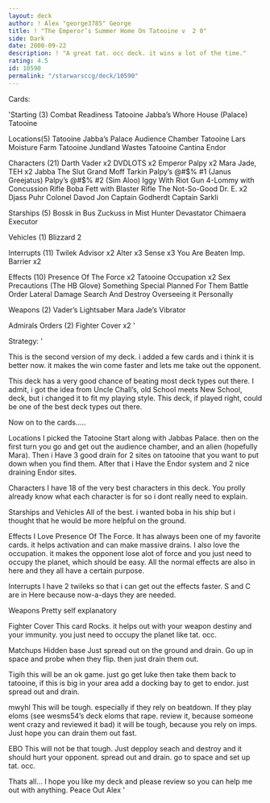 ```yaml
---
layout: deck
author: ! Alex "george3785" George
title: ! "The Emperor’s Summer Home On Tatooine v  2 0"
side: Dark
date: 2000-09-22
description: ! "A great tat. occ deck. it wins a lot of the time."
rating: 4.5
id: 10590
permalink: "/starwarsccg/deck/10590"
---
```

Cards: 

'Starting (3)
Combat Readiness
Tatooine Jabba’s Whore House (Palace)
Tatooine

Locations(5)
Tatooine Jabba’s Palace Audience Chamber
Tatooine Lars Moisture Farm
Tatooine Jundland Wastes
Tatooine Cantina
Endor

Characters (21)
Darth Vader x2
DVDLOTS x2
Emperor Palpy x2
Mara Jade, TEH x2
Jabba The Slut
Grand Moff Tarkin
Palpy’s @#$% #1 (Janus Greejatus)
Palpy’s @#$% #2 (Sim Aloo)
Iggy With Riot Gun
4-Lommy with Concussion Rifle
Boba Fett with Blaster Rifle
The Not-So-Good Dr. E. x2
Djass Puhr
Colonel Davod Jon
Captain Godherdt
Captain Sarkli

Starships (5)
Bossk in Bus
Zuckuss in Mist Hunter
Devastator
Chimaera
Executor

Vehicles (1)
Blizzard 2

Interrupts (11)
Twilek Advisor x2
Alter x3
Sense x3
You Are Beaten
Imp. Barrier x2

Effects (10)
Presence Of The Force x2
Tatooine Occupation x2
Sex Precautions (The HB Glove)
Something Special Planned For Them
Battle Order
Lateral Damage
Search And Destroy
Overseeing it Personally

Weapons (2)
Vader’s Lightsaber
Mara Jade’s Vibrator

Admirals Orders (2)
Fighter Cover x2 '

Strategy: '

 This is the second version of my deck. i added a few cards and i think it is better now. it makes the win come faster and lets me take out the opponent.

This deck has a very good chance of beating most deck types out there. I admit, i got the idea from Uncle Chall’s, old School meets New School, deck, but i changed it to fit my playing style. This deck, if played right, could be one of the best deck types out there.

Now on to the cards.....

Locations
I picked the Tatooine Start along with Jabbas Palace. then on the first turn you go and get out the audience chamber, and an alien (hopefully Mara). Then i Have 3 good drain for 2 sites on tatooine that you want to put down when you find them. After that i Have the Endor system and 2 nice draining Endor sites.

Characters
I have 18 of the very best characters in this deck. You prolly already know what each character is for so i dont really need to explain.

Starships and Vehicles
All of the best. i wanted boba in his ship but i thought that he would be more helpful on the ground.

Effects
I Love Presence Of The Force. It has always been one of my favorite cards. it helps activation and can make massive drains. I also love the occupation. it makes the opponent lose alot of force and you just need to occupy the planet, which should be easy. All the normal effects are also in here and they all have a certain purpose.

Interrupts
I have 2 twileks so that i can get out the effects faster. S and C are in Here because now-a-days they are needed.

Weapons
Pretty self explanatory

Fighter Cover
This card Rocks. it helps out with your weapon destiny and your immunity. you just need to occupy the planet like tat. occ.

Matchups
Hidden base
Just spread out on the	ground and drain. Go up in space and probe when they flip. then just drain them out.

Tigih
this will be an ok game. just go get luke then take them back to tatooine, if this is big in your area add a docking bay to get to endor. just spread out and drain.

mwyhl
This will be tough. especially if they rely on beatdown. If they play eloms (see wesms54’s deck eloms that rape. review it, because someone went crazy and reviewed it bad) it will be tough, because you rely on imps. Just hope you can drain them out fast.

EBO
This will not be that tough. Just depploy seach and destroy and it should hurt your opponent. spread out and drain. go to space and set up tat. occ.

Thats all... I hope you like my deck and please review so you can help me out with anything.
Peace Out
Alex  '
